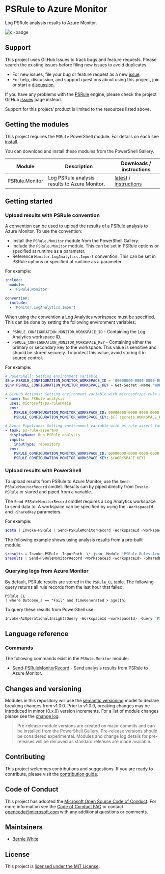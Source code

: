 # PSRule to Azure Monitor

Log PSRule analysis results to Azure Monitor.

![ci-badge]

## Support

This project uses GitHub Issues to track bugs and feature requests.
Please search the existing issues before filing new issues to avoid duplicates.

- For new issues, file your bug or feature request as a new [issue].
- For help, discussion, and support questions about using this project, join or start a [discussion].

If you have any problems with the [PSRule][engine] engine, please check the project GitHub [issues](https://github.com/Microsoft/PSRule/issues) page instead.

Support for this project/ product is limited to the resources listed above.

## Getting the modules

This project requires the `PSRule` PowerShell module. For details on each see [install].

You can download and install these modules from the PowerShell Gallery.

Module             | Description | Downloads / instructions
------             | ----------- | ------------------------
PSRule.Monitor     | Log PSRule analysis results to Azure Monitor. | [latest][module] / [instructions][install]

## Getting started

### Upload results with PSRule convention

A convention can be used to upload the results of a PSRule analysis to Azure Monitor.
To use the convention:

- Install the `PSRule.Monitor` module from the PowerShell Gallery.
- Include the `PSRule.Monitor` module.
  This can be set in PSRule options or specified at runtime as a parameter.
- Reference `Monitor.LogAnalytics.Import` convention.
  This can be set in PSRule options or specified at runtime as a parameter.

For example:

```yaml
include:
  module:
  - 'PSRule.Monitor'

convention:
  include:
  - 'Monitor.LogAnalytics.Import
```

When using the convention a Log Analytics workspace must be specified.
This can be done by setting the following environment variables:

- `PSRULE_CONFIGURATION_MONITOR_WORKSPACE_ID` - Containing the Log Analytics workspace ID.
- `PSRULE_CONFIGURATION_MONITOR_WORKSPACE_KEY` - Containing either the primary or secondary key to the workspace.
  This value is sensitive and should be stored securely.
  To protect this value, avoid storing it in source control.

For example:

```powershell
# PowerShell: Setting environment variable
$Env:PSRULE_CONFIGURATION_MONITOR_WORKSPACE_ID = '00000000-0000-0000-0000-000000000000'
$Env:PSRULE_CONFIGURATION_MONITOR_WORKSPACE_KEY = Get-Secret -Name 'WORKSPACE_KEY' -AsPlainText
```

```yaml
# GitHub Actions: Setting environment variable with microsoft/ps-rule action
- name: Run PSRule analysis
  uses: microsoft/ps-rule@main
  env:
    PSRULE_CONFIGURATION_MONITOR_WORKSPACE_ID: 00000000-0000-0000-0000-000000000000
    PSRULE_CONFIGURATION_MONITOR_WORKSPACE_KEY: ${{ secrets.WORKSPACE_KEY }}
```

```yaml
# Azure Pipelines: Setting environment variable with ps-rule-assert task
- task: ps-rule-assert@0
  displayName: Run PSRule analysis
  inputs:
    inputType: repository
  env:
    PSRULE_CONFIGURATION_MONITOR_WORKSPACE_ID: 00000000-0000-0000-0000-000000000000
    PSRULE_CONFIGURATION_MONITOR_WORKSPACE_KEY: $(WORKSPACE_KEY)
```

### Upload results with PowerShell

To upload results from PSRule to Azure Monitor, use the `Send-PSRuleMonitorRecord` cmdlet.
Results can by piped directly from `Invoke-PSRule` or stored and piped from a variable.

The `Send-PSRuleMonitorRecord` cmdlet requires a Log Analytics workspace to send data to.
A workspace can be specified by using the `-WorkspaceId` and `-SharedKey` parameters.

For example:

```powershell
$data | Invoke-PSRule | Send-PSRuleMonitorRecord -WorkspaceId <workspaceId> -SharedKey <primaryKey>;
```

The following example shows using analysis results from a pre-built module:

```powershell
$results = Invoke-PSRule -InputPath .\*.json -Module 'PSRule.Rules.Azure';
$results | Send-PSRuleMonitorRecord -WorkspaceId <workspaceId> -SharedKey <primaryKey>;
```

### Querying logs from Azure Monitor

By default, PSRule results are stored in the `PSRule_CL` table.
The following query returns all rule records from the last hour that failed:

```text
PSRule_CL
| where Outcome_s == "Fail" and TimeGenerated > ago(1h)
```

To query these results from PowerShell use:

```powershell
Invoke-AzOperationalInsightsQuery -WorkspaceId <workspaceId> -Query 'PSRule_CL | where Outcome_s == "Fail" and TimeGenerated > ago(1h)'
```

## Language reference

### Commands

The following commands exist in the `PSRule.Monitor` module:

- [Send-PSRuleMonitorRecord](docs/commands/PSRule.Monitor/en-US/Send-PSRuleMonitorRecord.md) - Send analysis results from PSRule to Azure Monitor.

## Changes and versioning

Modules in this repository will use the [semantic versioning](http://semver.org/) model to declare breaking changes from v1.0.0.
Prior to v1.0.0, breaking changes may be introduced in minor (0.x.0) version increments.
For a list of module changes please see the [change log](CHANGELOG.md).

> Pre-release module versions are created on major commits and can be installed from the PowerShell Gallery.
> Pre-release versions should be considered experimental.
> Modules and change log details for pre-releases will be removed as standard releases are made available.

## Contributing

This project welcomes contributions and suggestions.
If you are ready to contribute, please visit the [contribution guide](CONTRIBUTING.md).

## Code of Conduct

This project has adopted the [Microsoft Open Source Code of Conduct](https://opensource.microsoft.com/codeofconduct/).
For more information see the [Code of Conduct FAQ](https://opensource.microsoft.com/codeofconduct/faq/)
or contact [opencode@microsoft.com](mailto:opencode@microsoft.com) with any additional questions or comments.

## Maintainers

- [Bernie White](https://github.com/BernieWhite)

## License

This project is [licensed under the MIT License](LICENSE).

[install]: docs/scenarios/install-instructions.md
[ci-badge]: https://dev.azure.com/bewhite/PSRule.Monitor/_apis/build/status/PSRule.Monitor-CI?branchName=main
[module]: https://www.powershellgallery.com/packages/PSRule.Monitor
[engine]: https://github.com/Microsoft/PSRule
[issue]: https://github.com/Microsoft/PSRule.Monitor/issues
[discussion]: https://github.com/microsoft/PSRule.Monitor/discussions
